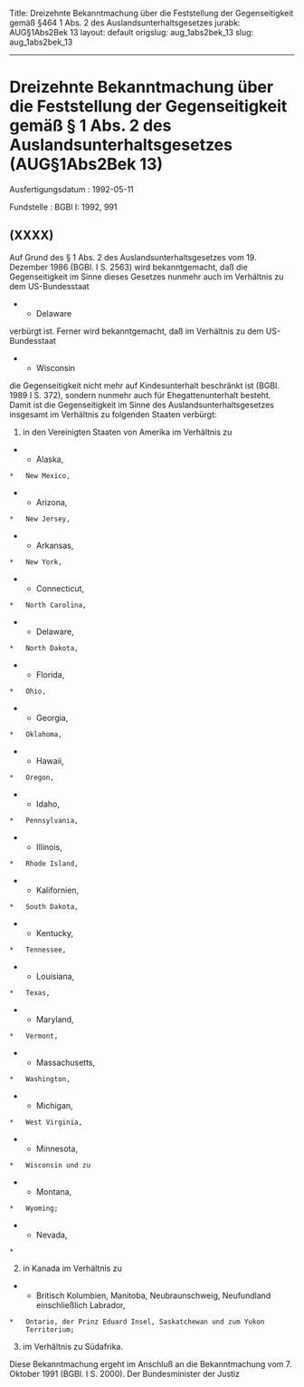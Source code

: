 Title: Dreizehnte Bekanntmachung über die Feststellung der Gegenseitigkeit gemäß §464
  1 Abs. 2 des Auslandsunterhaltsgesetzes
jurabk: AUG§1Abs2Bek 13
layout: default
origslug: aug_1abs2bek_13
slug: aug_1abs2bek_13

---

# Dreizehnte Bekanntmachung über die Feststellung der Gegenseitigkeit gemäß § 1 Abs. 2 des Auslandsunterhaltsgesetzes (AUG§1Abs2Bek 13)

Ausfertigungsdatum
:   1992-05-11

Fundstelle
:   BGBl I: 1992, 991



## (XXXX)

Auf Grund des § 1 Abs. 2 des Auslandsunterhaltsgesetzes vom 19.
Dezember 1986 (BGBl. I S. 2563) wird bekanntgemacht, daß die
Gegenseitigkeit im Sinne dieses Gesetzes nunmehr auch im Verhältnis zu
dem US-Bundesstaat

*
    *   Delaware






verbürgt ist. Ferner wird bekanntgemacht, daß im Verhältnis zu dem US-
Bundesstaat

*
    *   Wisconsin






die Gegenseitigkeit nicht mehr auf Kindesunterhalt beschränkt ist
(BGBl. 1989 I S. 372), sondern nunmehr auch für Ehegattenunterhalt
besteht.
Damit ist die Gegenseitigkeit im Sinne des Auslandsunterhaltsgesetzes
insgesamt im Verhältnis zu folgenden Staaten verbürgt:

1.  in den Vereinigten Staaten von Amerika im Verhältnis zu




*    *   Alaska,

    *   New Mexico,


*    *   Arizona,

    *   New Jersey,


*    *   Arkansas,

    *   New York,


*    *   Connecticut,

    *   North Carolina,


*    *   Delaware,

    *   North Dakota,


*    *   Florida,

    *   Ohio,


*    *   Georgia,

    *   Oklahoma,


*    *   Hawaii,

    *   Oregon,


*    *   Idaho,

    *   Pennsylvania,


*    *   Illinois,

    *   Rhode Island,


*    *   Kalifornien,

    *   South Dakota,


*    *   Kentucky,

    *   Tennessee,


*    *   Louisiana,

    *   Texas,


*    *   Maryland,

    *   Vermont,


*    *   Massachusetts,

    *   Washington,


*    *   Michigan,

    *   West Virginia,


*    *   Minnesota,

    *   Wisconsin und zu


*    *   Montana,

    *   Wyoming;


*    *   Nevada,

    *



2.  in Kanada im Verhältnis zu




*    *   Britisch Kolumbien, Manitoba, Neubraunschweig, Neufundland
        einschließlich Labrador,

    *   Ontario, der Prinz Eduard Insel, Saskatchewan und zum Yukon
        Territorium;




3.  im Verhältnis zu Südafrika.



Diese Bekanntmachung ergeht im Anschluß an die Bekanntmachung vom 7.
Oktober 1991 (BGBl. I S. 2000).
Der Bundesminister der Justiz

